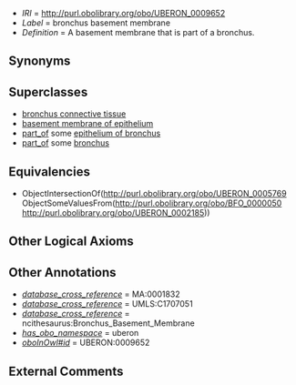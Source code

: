  * *IRI* = http://purl.obolibrary.org/obo/UBERON_0009652
 * *Label* = bronchus basement membrane
 * *Definition* = A basement membrane that is part of a bronchus.

## Synonyms


## Superclasses

 * [bronchus connective tissue](../../UBERON/92/UBERON_0003592.md)
 * [basement membrane of epithelium](../../UBERON/69/UBERON_0005769.md)
 * [part_of](../../BFO/50/BFO_0000050.md) some [epithelium of bronchus](../../UBERON/31/UBERON_0002031.md)
 * [part_of](../../BFO/50/BFO_0000050.md) some [bronchus](../../UBERON/85/UBERON_0002185.md)

## Equivalencies

 * ObjectIntersectionOf(<http://purl.obolibrary.org/obo/UBERON_0005769> ObjectSomeValuesFrom(<http://purl.obolibrary.org/obo/BFO_0000050> <http://purl.obolibrary.org/obo/UBERON_0002185>))

## Other Logical Axioms


## Other Annotations

 * *[database_cross_reference](../../ef/oboInOwl#hasDbXref.md)* = MA:0001832
 * *[database_cross_reference](../../ef/oboInOwl#hasDbXref.md)* = UMLS:C1707051
 * *[database_cross_reference](../../ef/oboInOwl#hasDbXref.md)* = ncithesaurus:Bronchus_Basement_Membrane
 * *[has_obo_namespace](../../ce/oboInOwl#hasOBONamespace.md)* = uberon
 * *[oboInOwl#id](../../id/oboInOwl#id.md)* = UBERON:0009652

## External Comments

